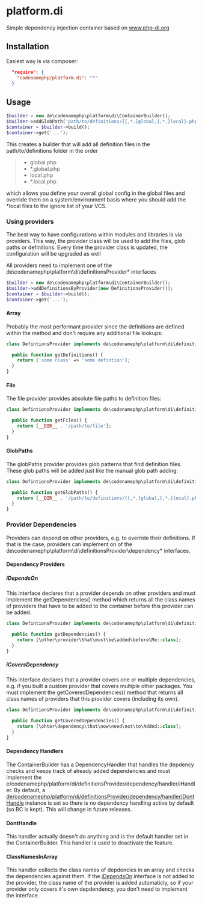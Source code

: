 # platform.di

Simple dependency injection container based on <a href="http://www.php-di.org" target="_blank">www.php-di.org</a>

## Installation

Easiest way is via composer:

```json
  "require": {
    "codenamephp/platform.di": "*"
  }
```

## Usage

```php
$builder = new de\codenamephp\platform\di\ContainerBuilder();
$builder->addGlobPath('path/to/definitions/{{,*.}global,{,*.}local}.php');
$container = $builder->build();
$container->get('...');
```

This creates a builder that will add all definition files in the path/to/definitions folder in the order
>* global.php
>* *.global.php
>* local.php
>* *.local.php

which allows you define your overall global config in the global files and override them on a system/environment basis
where you should add the *local files to the ignore list of your VCS.

### Using providers

The best way to have configurations within modules and libraries is via providers. This way, the provider class will be used to add the files, glob paths or definitions. Every time
the provider class is updated, the configuration will be upgraded as well

All providers need to implement one of the de\codenamephp\platform\di\definitionsProvider\* interfaces

```php
$builder = new de\codenamephp\platform\di\ContainerBuilder();
$builder->addDefinitionsByProvider(new DefinitionsProvider());
$container = $builder->build();
$container->get('...');
```

#### Array

Probably the most performant provider since the definitions are defined within the method and don't require any additional file lookups:

```php
class DefintionsProvider implements de\codenamephp\platform\di\definitionsProvider\iArray {

  public function getDefinitions() {
    return ['some class' => 'some defintion'];
  }
}
```

#### File

The file provider provides absolute file paths to definition files:

```php
class DefintionsProvider implements de\codenamephp\platform\di\definitionsProvider\iFiles {

  public function getFiles() {
    return [__DIR__ . '/path/to/file'];
  }
}
```

#### GlobPaths

The globPaths provider provides glob patterns that find definition files. These glob paths will be added just like the manual glob path adding:

```php
class DefintionsProvider implements de\codenamephp\platform\di\definitionsProvider\iGlobPaths {

  public function getGlobPaths() {
    return [__DIR__ . '/path/to/definitions/{{,*.}global,{,*.}local}.php'];
  }
}
```
### Provider Dependencies

Providers can depend on other providers, e.g. to override their definitions. If that is the case, providers can implement on of the
de\codenamephp\platform\di\definitionsProvider\dependency\* interfaces.

#### Dependency Providers

##### iDependsOn

This interface declares that a provider depends on other providers and must implement the getDependencies() method which returns all the class names of providers that have to
be added to the container before this provider can be added.

```php
class DefintionsProvider implements de\codenamephp\platform\di\definitionsProvider\dependency\iDependsOn {

  public function getDependencies() {
    return [\other\provider\that\must\be\added\before\Me::class];
  }
}
```
##### iCoversDependency

This interface declares that a provider covers one or multiple dependencies, e.g. if you built a custom provider that covers multiple other packages. You must implement the
getCoveredDependencies() method that returns all class names of providers that this provider covers (including its own).

```php
class DefintionsProvider implements de\codenamephp\platform\di\definitionsProvider\dependency\iCoversDependencies {

  public function getCoveredDependencies() {
    return [\ohter\dependency\that\now\need\not\to\Added::class];
  }
}
```

#### Dependency Handlers

The ContainerBuilder has a DependencyHandler that handles the depdency checks and keeps track of already added dependencies and must implement the
e/codenamephp/platform/di/definitionsProvider/dependency/handler/iHandler. By default, a [de/codenamephp/platform/di/definitionsProvider/dependency/handler/DontHandle](#donthandle)
instance is set so there is no dependency handling active by default (so BC is kept). This will change in future releases.

#### DontHandle

This handler actually doesn't do anything and is the default handler set in the ContainerBuilder. This handler is used to deactivate the feature.

#### ClassNamesInArray

This handler collects the class names of depdencies in an array and checks the dependencies against them. If the [iDependsOn](#idependson) interface is not added to the provider, the class
name of the provider is added automaticly, so if your provider only covers it's own depdendency, you don't need to implement the interface.
